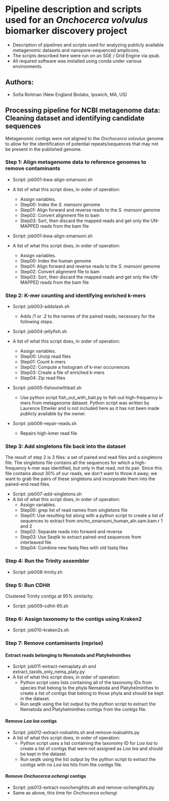 # Pipeline description and scripts used for an *Onchocerca volvulus* biomarker discovery project
- Description of pipelines and scripts used for analyzing publicly available metagenomic datasets and nanopore-sequenced amplicons.
- The scripts described here were run on an SGE / Grid Engine via qsub.
- All required software was installed using conda under various environments.

## Authors:
- Sofia Roitman (New England Biolabs, Ipswich, MA, US)

## Processing pipeline for NCBI metagenome data: Cleaning dataset and identifying candidate sequences
Metagenomic contigs were not aligned to the *Onchocerca volvulus* genome to allow for the identification of potential repeats/sequences that may not be present in the published genome.

### Step 1: Align metagenome data to reference genomes to remove contaminants
- Script: job001-bwa-align-smansoni.sh
- A list of what this script does, in order of operation:
  - Assign variables.
  - Step00: Index the *S. mansoni* genome
  - Step01: Align forward and reverse reads to the *S. mansoni* genome
  - Step02: Convert alignment file to bam
  - Step03: Sort, then discard the mapped reads and get only the UN-MAPPED reads from the bam file

- Script: job001-bwa-align-smansoni.sh
- A list of what this script does, in order of operation:
  - Assign variables.
  - Step00: Index the human genome
  - Step01: Align forward and reverse reads to the *S. mansoni* genome
  - Step02: Convert alignment file to bam
  - Step03: Sort, then discard the mapped reads and get only the UN-MAPPED reads from the bam file

### Step 2: K-mer counting and identifying enriched k-mers
- Script: job003-addslash.sh
  - Adds /1 or .2 to the names of the paired reads; necessary for the following steps.

- Script: job004-jellyfish.sh
- A list of what this script does, in order of operation:
  - Assign variables.
  - Step00: Unzip read files
  - Step01: Count k-mers
  - Step02: Compute a histogram of k-mer occurrences
  - Step03: Create a file of enriched k-mers
  - Step04: Zip read files

- Script: job005-fishoutwithbait.sh
  - Use python script fish_out_with_bait.py to fish out high-frequency k-mers from metagenome dataset. Python script was written by Laurence Ettwiler and is not included here as it has not been made publicly available by the owner.

- Script: job006-repair-reads.sh
  - Repairs high-kmer read file

### Step 3: Add singletons file back into the dataset
The result of step 2 is 3 files: a set of paired end read files and a singletons file. The singletons file contains all the sequences for which a high-frequency k-mer was identified, but only in that read, not its pair. Since this file contains about 30% of our reads, we don't want to throw it away; we want to grab the pairs of these singletons and incorporate them into the paired-end read files.

- Script: job007-add-singletons.sh
- A list of what this script does, in order of operation:
  - Assign variables.
  - Step00: grep list of read names from singletons file
  - Step01: Use resulting list along with a python script to create a list of sequences to extract from oncho_smansoni_human_aln.sam.bam.r 1 and 2
  - Step02: Separate reads into forward and reverse
  - Step03: Use Seqtik to extract paired-end sequences from interleaved file
  - Step04: Combine new fastq files with old fastq files

### Step 4: Run the Trinity assembler
- Script: job008-trinity.sh

### Step 5: Run CDHit
Clustered Trinity contigs at 95% similarity.
- Script: job009-cdhit-95.sh

### Step 6: Assign taxonomy to the contigs using Kraken2
- Script: job010-kraken2s.sh

### Step 7: Remove contaminants (reprise)

#### Extract reads belonging to Nematoda and Platyhelminthes
- Script: job011-extract-nemaplaty.sh and extract_taxids_only_nema_platy.py
- A list of what this script does, in order of operation:
  - Python script uses lists containing all of the taxonomy IDs from species that belong to the phyla Nematoda and Platyhelminthes to create a list of contigs that belong to those phyla and should be kept in the dataset.
  - Run seqtk using the list output by the python script to extract the Nematoda and Platyhelminthes contigs from the contigs file.
 
#### Remove *Loa loa* contigs
- Script: job012-extract-noloahits.sh and remove-loaloahits.py
- A list of what this script does, in order of operation:
  - Python script uses a list containing the taxonomy ID for *Loa loa* to create a list of contigs that were not assigned as *Loa loa* and should be kept in the dataset.
  - Run seqtk using the list output by the python script to extract the contigs with no *Loa loa* hits from the contigs file.

#### Remove *Onchocerca ochengi* contigs
- Script: job013-extract-noochengihits.sh and remove-ochengihits.py
- Same as above, this time for *Onchocerca ochengi*

